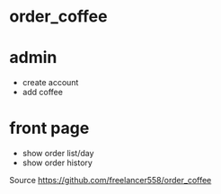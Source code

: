 order_coffee
============

admin
=
- create account
- add coffee

front page
=
- show order list/day
- show order history

Source https://github.com/freelancer558/order_coffee